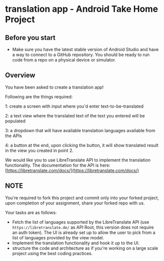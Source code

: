 # translation app - Android Take Home Project

## Before you start

- Make sure you have the latest stable version of Android Studio and have a way to connect to a GitHub repository. You should be ready to run code from a repo on a physical device or simulator.

## Overview

You have been asked to create a translation app! 

Following are the things required:

1: create a screen with input where you'd enter text-to-be-translated

2: a text view where the translated text of the text you entered will be populated

3: a dropdown that will have available translation languages available from the APIs

4: a button at the end, upon clicking the button, it will show translated result in the view you created in point 2.


We would like you to use LibreTranslate API to implement the translation functionality. The documentation for the API is here: [https://libretranslate.com/docs/](https://libretranslate.com/docs/)

## NOTE
You're required to fork this project and commit only into your forked project, upon completion of your assignment, share your forked repo with us.


Your tasks are as follows:

- Fetch the list of languages supported by the LibreTranslate API (use `https://libretranslate.de/` as API Root, this version does not require an auth token). The UI is already set up to allow the user to pick from a list of languages provided by the view model.
- Implement the translation functionality and hook it up to the UI.
- structure the code and architecture as if you're working on a large scale project using the best coding practices.
